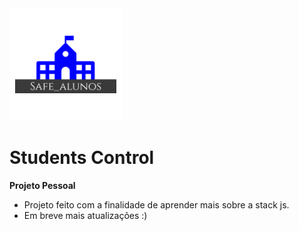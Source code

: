 <img src="frontend/src/assets/logo.png" height="180" width="180">

# Students Control

<strong> Projeto Pessoal </strong>
<ul>
<li>Projeto feito com a finalidade de aprender mais sobre a stack js.</li>
<li> Em breve mais atualizações :) </li>
</ul>

